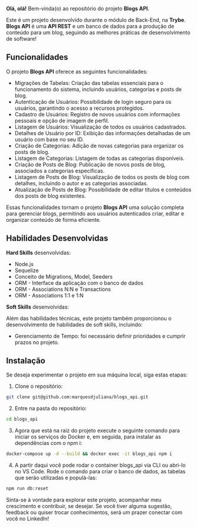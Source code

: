 
**Olá, olá!** Bem-vinda(o) ao repositório do projeto **Blogs API**.

Este é um projeto desenvolvido durante o módulo de Back-End, na **Trybe**. **Blogs API** é uma **API REST** e um banco de dados para a produção de conteúdo para um blog, seguindo as melhores práticas de desenvolvimento de software!

## Funcionalidades

O projeto **Blogs API** oferece as seguintes funcionalidades:

- Migrações de Tabelas: Criação das tabelas essenciais para o funcionamento do sistema, incluindo usuários, categorias e posts de blog.
- Autenticação de Usuários: Possibilidade de login seguro para os usuários, garantindo o acesso a recursos protegidos.
- Cadastro de Usuários: Registro de novos usuários com informações pessoais e opção de imagem de perfil.
- Listagem de Usuários: Visualização de todos os usuários cadastrados.
- Detalhes de Usuário por ID: Exibição das informações detalhadas de um usuário com base no seu ID.
- Criação de Categorias: Adição de novas categorias para organizar os posts de blog.
- Listagem de Categorias: Listagem de todas as categorias disponíveis.
- Criação de Posts de Blog: Publicação de novos posts de blog, associados a categorias específicas.
- Listagem de Posts de Blog: Visualização de todos os posts de blog com detalhes, incluindo o autor e as categorias associadas.
- Atualização de Posts de Blog: Possibilidade de editar títulos e conteúdos dos posts de blog existentes.

Essas funcionalidades tornam o projeto **Blogs API** uma solução completa para gerenciar blogs, permitindo aos usuários autenticados criar, editar e organizar conteúdo de forma eficiente.


## Habilidades Desenvolvidas

**Hard Skills** desenvolvidas:

- Node.js
- Sequelize
- Conceito de Migrations, Model, Seeders
- ORM - Interface da aplicação com o banco de dados
- ORM - Associations N:N e Transactions
- ORM - Associations 1:1 e 1:N

**Soft Skills** desenvolvidas:

Além das habilidades técnicas, este projeto também proporcionou o desenvolvimento de habilidades de soft skills, incluindo:

- Gerenciamento de Tempo: foi necessário definir prioridades e cumprir prazos no projeto.

## Instalação
Se deseja experimentar o projeto em sua máquina local, siga estas etapas:

1. Clone o repositório:
```sh
git clone git@github.com:marquesdjuliana/blogs_api.git
```
2. Entre na pasta do repositório:
```sh
cd blogs_api 
```
3. Agora que está na raiz do projeto execute o seguinte comando para iniciar os serviços do Docker e, em seguida, para instalar as dependências com o npm i:
```sh
docker-compose up -d --build && docker exec -it blogs_api npm i
```
4. A partir daqui você pode rodar o container blogs_api via CLI ou abri-lo no VS Code.
Rode o comando para criar o banco de dados, as tabelas que serão utilizadas e populá-las:
```sh
npm run db:reset
```
   
Sinta-se à vontade para explorar este projeto, acompanhar meu crescimento e contribuir, se desejar. Se você tiver alguma sugestão, feedback ou quiser trocar conhecimentos, será um prazer conectar com você no LinkedIn!

